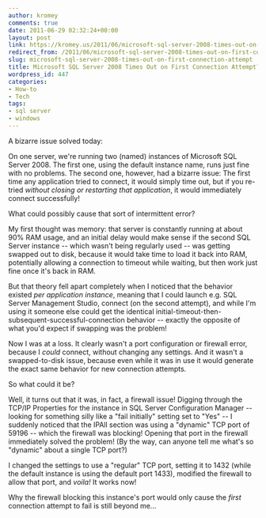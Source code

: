 ```yaml
---
author: kromey
comments: true
date: 2011-06-29 02:32:24+00:00
layout: post
link: https://kromey.us/2011/06/microsoft-sql-server-2008-times-out-on-first-connection-attempt-447.html
redirect_from: /2011/06/microsoft-sql-server-2008-times-out-on-first-connection-attempt-447.html
slug: microsoft-sql-server-2008-times-out-on-first-connection-attempt
title: Microsoft SQL Server 2008 Times Out on First Connection Attempt?
wordpress_id: 447
categories:
- How-to
- Tech
tags:
- sql server
- windows
---
```


A bizarre issue solved today:

On one server, we're running two (named) instances of Microsoft SQL Server 2008. The first one, using the default instance name, runs just fine with no problems. The second one, however, had a bizarre issue: The first time any application tried to connect, it would simply time out, but if you re-tried _without closing or restarting that application_, it would immediately connect successfully!

What could possibly cause that sort of intermittent error?

My first thought was memory: that server is constantly running at about 90% RAM usage, and an initial delay would make sense if the second SQL Server instance -- which wasn't being regularly used -- was getting swapped out to disk, because it would take time to load it back into RAM, potentially allowing a connection to timeout while waiting, but then work just fine once it's back in RAM.

But that theory fell apart completely when I noticed that the behavior existed _per application instance_, meaning that I could launch e.g. SQL Server Management Studio, connect (on the second attempt), and while I'm using it someone else could get the identical initial-timeout-then-subsequent-successful-connection behavior -- exactly the opposite of what you'd expect if swapping was the problem!

Now I was at a loss. It clearly wasn't a port configuration or firewall error, because I _could_ connect, without changing any settings. And it wasn't a swapped-to-disk issue, because even while it was in use it would generate the exact same behavior for new connection attempts.

So what could it be?

Well, it turns out that it was, in fact, a firewall issue! Digging through the TCP/IP Properties for the instance in SQL Server Configuration Manager -- looking for something silly like a "fail initially" setting set to "Yes" -- I suddenly noticed that the IPAll section was using a "dynamic" TCP port of 59196 -- which the firewall was blocking! Opening that port in the firewall immediately solved the problem! (By the way, can anyone tell me what's so "dynamic" about a single TCP port?)

I changed the settings to use a "regular" TCP port, setting it to 1432 (while the default instance is using the default port 1433), modified the firewall to allow that port, and _voila!_ It works now!

Why the firewall blocking this instance's port would only cause the _first_ connection attempt to fail is still beyond me...
